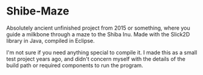 # Shibe-Maze
Absolutely ancient unfinished project from 2015 or something, where you guide a milkbone through a maze to the Shiba Inu. Made with the Slick2D library in Java, compiled in Eclipse.<br/>

I'm not sure if you need anything special to compile it. I made this as a small test project years ago, and didn't concern myself with the details of the build path or required components to run the program.
